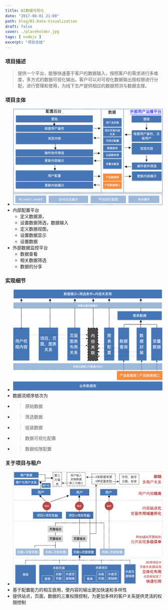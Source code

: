 ```yaml
---
title: BI数据可视化
date: "2017-08-01 21:00"
path: blog/BI-Data-Visualization
draft: false
cover: ./placeholder.jpg
tags: [ nodejs ]
excerpt: "项目总结"
---
```


### 项目描述
> 提供一个平台，能够快速基于客户的数据输入，按照客户的需求进行多维度，多方式的数据可视化输出。客户可以对可视化数据输出按权限进行分配，进行管理和使用，为线下生产提供相应的数据预测与数据支撑。
### 项目主体
- ![](./images/2.png)
- 内部配置平台
  - 定义数据源，
  - 设置数据筛选，数据输入
  - 定义数据视图，
  - 设置数据显示
  - 设置数据
- 外部数据监控平台
  - 数据查看
  - 相关数据筛选
  - 数据的分享

### 实现细节
- ![](./images/1.png)
- 数据流顺序依次为
- >原始数据
- >筛选数据
- >组装数据
- >数据可视化配置
- >数据权限配置

### 关于项目与租户
- ![](./images/3.png)
- 基于配置能力的相互嵌用，使内容的输出更加快速和多样性
- 提供站点，页面，数据的三重权限控制，为更加多样的客户关系提供灵活的权限控制

